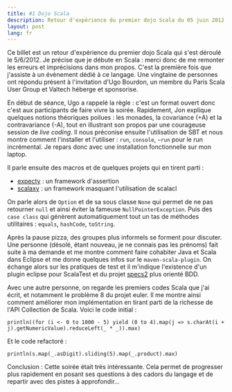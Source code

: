 ```yaml
---
title: #1 Dojo Scala
description: Retour d'expérience du premier dojo Scala du 05 juin 2012
layout: post
lang: fr
---
```

Ce billet est un retour d'expérience du premier dojo Scala qui s'est déroulé le 5/6/2012. Je précise
que je débute en Scala : merci donc de me remonter les erreurs et imprécisions dans mon propos.
C'est la première fois que j'assiste à un évènement dédié à ce langage. Une vingtaine de personnes
ont répondu présent à l'invitation d'Ugo Bourdon, un membre du Paris Scala User Group et Valtech
héberge et sponsorise.

En début de séance, Ugo a rappelé la règle : c'est un format ouvert donc c'est aux participants de
faire vivre la soirée. Rapidement, Jon explique quelques notions théoriques poilues : les monades,
la covariance (+A) et la contravariance (-A), tout en illustrant son propos par une courageuse
session de _live coding_. Il nous préconise ensuite l'utilisation de SBT et nous montre comment
l'installer et l'utiliser : `run`, `console`, `~run` pour le run incrémental. Je repars donc avec une
installation fonctionnelle sur mon laptop.

Il parle ensuite des macros et de quelques projets qui en tirent parti :

-   [expecty](https://github.com/pniederw/expecty) : un framework d'assertion
-   [scalaxy](http://code.google.com/p/scalaxy/) : un framework masquant l'utilisation de scalacl

On parle alors de `Option` et de sa sous classe `None` qui permet de ne pas retourner `null` et
ainsi éviter la fameuse `NullPointerException`. Puis des `case class` qui génèrent automatiquement
tout un tas de méthodes utilitaires : `equals`, `hashCode`, `toString`.

Après la pause pizza, des groupes plus informels se forment pour discuter. Une personne (désolé,
étant nouveau, je ne connais pas les prénoms) fait suite à ma demande et me montre comment faire
cohabiter Java et Scala dans Eclipse et me donne quelques infos sur le `maven-scala-plugin`. On échange alors sur les
pratiques de test et il m'indique l'existence d'un plugin eclipse pour ScalaTest et du projet
[specs2](http://etorreborre.github.com/specs2/) plus orienté BDD.

Avec une autre personne, on regarde les premiers codes Scala que j'ai écrit, et notamment le
problème 8 du projet euler. Il me montre ainsi comment améliorer mon implémentation en tirant parti
de la richesse de l'API Collection de Scala. Voici le code initial :

```
println((for (i <- 0 to 1000 - 5) yield (0 to 4).map(j => s.charAt(i + j).getNumericValue).reduceLeft(_ * _)).max)
```

Et le code refactoré :

```
println(s.map(_.asDigit).sliding(5).map(_.product).max)
```

Conclusion : Cette soirée était très intéressante. Cela permet de progresser plus rapidement en
posant ses questions à des cadors du langage et de repartir avec des pistes à approfondir…
